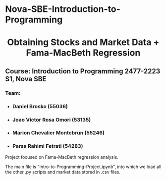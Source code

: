 # Nova-SBE-Introduction-to-Programming

<h1><center>Obtaining Stocks and Market Data + Fama-MacBeth Regression</center></h1>

## Course: Introduction to Programming 2477-2223 S1, Nova SBE


### Team:
*  ### Daniel Brosko (55036)
*  ### Joao Victor Rosa Omori (53135)
*  ### Marion Chevalier Montebrun (55246)
*  ### Parsa Rahimi Fetrati (54283)

Project focused on Fama-MacBeth regression analysis.

The main file is "Intro-to-Programming-Project.ipynb", into which we load all the other .py scripts and market data stored in .csv files.